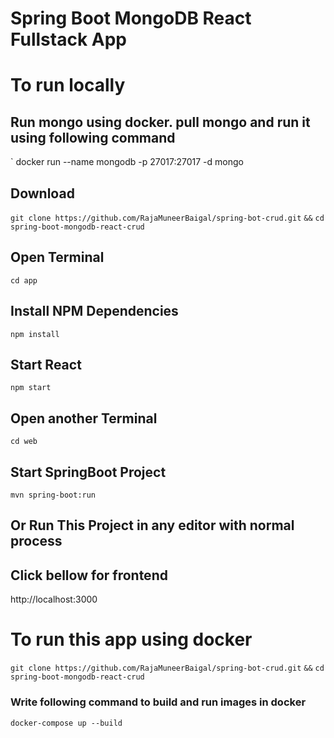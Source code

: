 # Spring Boot MongoDB React Fullstack App
# To run locally
## Run mongo using docker. pull mongo and run it using following command
 ` docker run --name mongodb -p 27017:27017 -d mongo
## Download

`git clone https://github.com/RajaMuneerBaigal/spring-bot-crud.git`
` && `
`cd spring-boot-mongodb-react-crud`

## Open Terminal

`cd app`

## Install NPM Dependencies

`npm install`

## Start React

`npm start`

## Open another Terminal

`cd web`

## Start SpringBoot Project

`mvn spring-boot:run`

## Or Run This Project in any editor with normal process

## Click bellow for frontend

http://localhost:3000


# To run this app using docker
 `git clone https://github.com/RajaMuneerBaigal/spring-bot-crud.git`
` && `
`cd spring-boot-mongodb-react-crud`
### Write following command to build and run images in docker
` docker-compose up --build `

